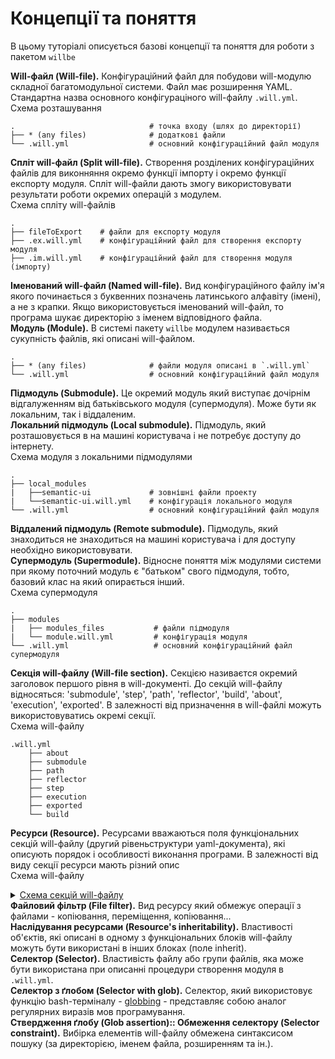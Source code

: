 # Концепції та поняття  

В цьому туторіалі описується базові концепції та поняття для роботи з пакетом `willbe`  

<a name="will-file"></a> **Will-файл (Will-file).** Конфігураційний файл для побудови will-модулю складної багатомодульної системи. Файл має розширення YAML. Стандартна назва основного конфігураціного will-файлу `.will.yml`.
Схема розташування  
```
.                              # точка входу (шлях до директорії)
├── * (any files)              # додаткові файли
└── .will.yml                  # основний конфігураційний файл модуля
```
<a name="split-will-file"></a> **Спліт will-файл (Split will-file).**  Створення розділених конфігураційних файлів для виконняння окремо функції імпорту і окремо функції експорту модуля. Спліт will-файли дають змогу використовувати результати роботи окремих операцій з модулем.  
Схема спліту will-файлів  
```
.
├── fileToExport    # файли для експорту модуля
├── .ex.will.yml    # конфігураційний файл для створення експорту модуля
├── .im.will.yml    # конфігураційний файл для створення модуля (імпорту)
```  
<a name="named-will-file"></a> **Іменований will-файл (Named will-file).** Вид конфігураційного файлу ім'я якого починається з буквенних позначень латинського алфавіту (імені), а не з крапки. Якщо використовується іменований will-файл, то програма шукає директорію з іменем відповідного файла.  
<a name="module"></a> **Модуль (Module).** В системі пакету `willbe` модулем називається сукупність файлів, які описані will-файлом.  
```
.  
├── * (any files)              # файли модуля описані в `.will.yml`
└── .will.yml                  # основний конфігураційний файл модуля
```  
<a name="submodule"></a> **Підмодуль (Submodule).** Це окремий модуль який виступає дочірнім відгалуженням від батьківського модуля (супермодуля). Може бути як локальним, так і віддаленим.  
<a name="local-submodule"></a> **Локальний підмодуль (Local submodule).** Підмодуль, який розташовується в на машині користувача і не потребує доступу до інтернету.  
Схема модуля з локальними підмодулями  
```
.
├── local_modules
|   ├──semantic-ui             # зовнішні файли проекту
|   └──semantic-ui.will.yml    # конфігурація локального модуля
└── .will.yml                  # основний конфігураційний файл модуля
```  
<a name="remote-submodule"></a> **Віддалений підмодуль (Remote submodule).** Підмодуль, який знаходиться не знаходиться на машині користувача і для доступу необхідно використовувати.  
<a name="supermodule"></a> **Супермодуль (Supermodule).** Відносне поняття між модулями системи при якому поточний модуль є "батьком" свого підмодуля, тобто, базовий клас на який опирається інший.  
Схема супермодуля  
```
.
├── modules
|   ├── modules_files           # файли підмодуля
|   └── module.will.yml         # конфігурація модуля
└── .will.yml                   # основний конфігураційний файл супермодуля
```  
<a name="will-file-section"></a> **Секція will-файлу (Will-file section).** Секцією називаєтся окремий заголовок першого рівня в will-документі. До секцій will-файлу відносяться: 'submodule', 'step', 'path', 'reflector', 'build', 'about', 'execution', 'exported'. В залежності від призначення в will-файлі можуть використовуватись окремі секції.  
Схема will-файлу  
```
.will.yml
    ├── about
    ├── submodule
    ├── path
    ├── reflector
    ├── step
    ├── execution
    ├── exported
    └── build

```  
<a name="resource"></a> **Ресурси (Resource).** Ресурсами вважаються поля функціональних секцій will-файлу (другий рівеньструктури yaml-документа), які описують порядок і особливості виконання програми. В залежності від виду секції ресурси мають різний опис  
Схема will-файлу  

<details>
  <summary><u>Схема секцій will-файлу</u></summary>
![section.ukr](./section.ukr.png)


</details

<a name="file-filter"></a> **Файловий фільтр (File filter).** Вид ресурсу який обмежує операції з файлами - копіювання, переміщення, копіювання...  
<a name="resources-inheritability"></a> **Наслідування ресурсами (Resource's inheritability).** Властивості об'єктів, які описані в одному з функціональних блоків will-файлу можуть бути використані в інших блоках (поле inherit).  
<a name="selector"></a> **Селектор (Selector).** Властивість файлу або групи файлів, яка може бути використана при описанні процедури створення модуля в `.will.yml`.  
<a name="selector-with-glob"></a> **Селектор з ґлобом (Selector with glob).** Селектор, який використовує функцію bash-терміналу - [globbing](https://linuxhint.com/bash_globbing_tutorial/) - представляє собою аналог регулярних виразів мов програмування.  
<a name="glob-assertion"></a> **Ствердження ґлобу (Glob assertion):: Обмеження селектору (Selector constraint).** Вибірка елементів will-файлу обмежена синтаксисом пошуку (за директорією, іменем файла, розширенням та ін.).  
